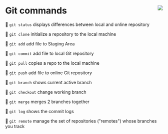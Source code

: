 # Git commands <img align="right" src="https://www.joyofdata.de/blog/wp-content/uploads/2015/05/github.png">

&#x1F539; `git status` displays differences between local and online repository

&#x1F539; `git clone` initialize a repository to the local machine

&#x1F539; `git add` add file to Staging Area

&#x1F539; `git commit` add file to local Git repository

&#x1F539; `git pull` copies a repo to the local machine

&#x1F539; `git push` add file to online Git repository

&#x1F539; `git branch` shows current active branch

&#x1F539; `git checkout` change working branch

&#x1F539; `git merge` merges 2 branches together

&#x1F539; `git log` shows the commit logs

&#x1F539; `git remote` manage the set of repositories ("remotes") whose branches you track
